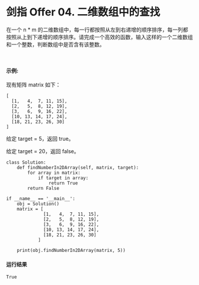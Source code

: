 # 剑指 Offer 04. 二维数组中的查找
在一个 n * m 的二维数组中，每一行都按照从左到右递增的顺序排序，每一列都按照从上到下递增的顺序排序。请完成一个高效的函数，输入这样的一个二维数组和一个整数，判断数组中是否含有该整数。

 

#### 示例:

现有矩阵 matrix 如下：

    [
      [1,   4,  7, 11, 15],
      [2,   5,  8, 12, 19],
      [3,   6,  9, 16, 22],
      [10, 13, 14, 17, 24],
      [18, 21, 23, 26, 30]
    ]

给定 target = 5，返回 true。

给定 target = 20，返回 false。

    class Solution:
        def findNumberIn2DArray(self, matrix, target):
            for array in matrix:
                if target in array:
                    return True
            return False

    if __name__ == '__main__':
        obj = Solution()
        matrix = [
                  [1,   4,  7, 11, 15],
                  [2,   5,  8, 12, 19],
                  [3,   6,  9, 16, 22],
                  [10, 13, 14, 17, 24],
                  [18, 21, 23, 26, 30]
                ]

        print(obj.findNumberIn2DArray(matrix, 5))

#### 运行结果
    True

